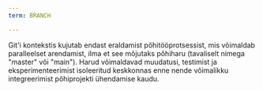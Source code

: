 ```yaml
---
term: BRANCH

---
```

Git'i kontekstis kujutab endast eraldamist põhitööprotsessist, mis võimaldab paralleelset arendamist, ilma et see mõjutaks põhiharu (tavaliselt nimega "master" või "main"). Harud võimaldavad muudatusi, testimist ja eksperimenteerimist isoleeritud keskkonnas enne nende võimalikku integreerimist põhiprojekti ühendamise kaudu.
